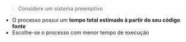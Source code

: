 > Considere um sistema preemptivo

- O processo possui um **tempo total estimado à partir do seu código fonte**
- Escolhe-se o processo com menor tempo de execução